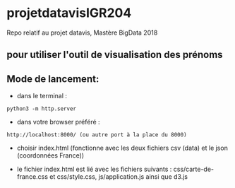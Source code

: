 # projetdatavisIGR204
Repo relatif au projet datavis, Mastère BigData 2018

## pour utiliser l'outil de visualisation des prénoms
## Mode de lancement:

* dans le terminal :
```
python3 -m http.server
```
* dans votre browser préféré :
```
http://localhost:8000/ (ou autre port à la place du 8000)
```

* choisir index.html (fonctionne avec les deux fichiers csv (data) et le json (coordonnées France))

* le fichier index.html est lié avec les fichiers suivants : css/carte-de-france.css et css/style.css, js/application.js ainsi que d3.js
